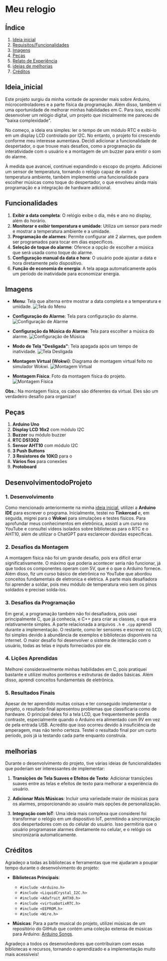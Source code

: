 # Meu relogio


## Índice
1. [Ideia inicial](#Ideia_inicial)
2. [Requisitos/Funcionalidades](#Funcionalidades)
3. [Imagens](#imagens)
4. [Peças](#peças)
5. [Relato de Experiência](#DesenvolvimentodoProjeto)
5. [ideias de melhorias](#melhorias)
6. [Créditos](#Créditos)



## Ideia_inicial
Este projeto surgiu da minha vontade de aprender mais sobre Arduino, microcontroladores e a parte física da programação. Além disso, também vi uma oportunidade de melhorar minhas habilidades em C. Para isso, escolhi desenvolver um relógio digital, um projeto que inicialmente me pareceu de "baixa complexidade".

No começo, a ideia era simples: ler o tempo de um módulo RTC e exibi-lo em um display LCD controlado por I2C. No entanto, o projeto foi crescendo conforme meu interesse aumentava. Decidi adicionar a funcionalidade de despertador, o que trouxe mais desafios, como a programação da interatividade com o usuário e a montagem de um buzzer para emitir o som do alarme.

À medida que avancei, continuei expandindo o escopo do projeto. Adicionei um sensor de temperatura, tornando o relógio capaz de exibir a temperatura ambiente, também implementei uma funcionalidade para escolher músicas como toque do despertador, o que envolveu ainda mais programação e a integração de hardware adicional.




## Funcionalidades
1. **Exibir a data completa**: O relógio exibe o dia, mês e ano no display, além do horário.
2. **Monitorar e exibir temperatura e umidade**: Utiliza um sensor para medir e mostrar a temperatura ambiente e a umidade.
3. **Programação de alarmes**: Permite configurar até 2 alarmes, que podem ser programados para tocar em dias específicos.
4. **Seleção de toque do alarme**: Oferece a opção de escolher a música que será usada como toque do alarme.
5. **Configuração manual da data e hora**: O usuário pode ajustar a data e hora diretamente pelo dispositivo.
6. **Função de economia de energia**: A tela apaga automaticamente após um período de inatividade para economizar energia.



## Imagens

- **Menu**: Tela que alterna entre mostrar a data completa e a temperatura e umidade.
  ![Tela do Menu](img/menu.png)

- **Configuração do Alarme**: Tela para configuração do alarme.
  ![Configuração de Alarme](img/alarme.png)

- **Configuração da Música do Alarme**: Tela para escolher a música do alarme.
  ![Configuração de Música](img/music.png)

- **Modo de Tela "Desligada"**: Tela apagada após um tempo de inatividade.
  ![Tela Desligada](img/displayoff.png)

- **Montagem Virtual (Wokwi)**: Diagrama de montagem virtual feito no simulador Wokwi.
  ![Montagem Virtual](img/montagem.png)

- **Montagem Física**: Foto da montagem física do projeto.
  ![Montagem Física](img/fGeral3.jpeg)

**Obs.**: Na montagem física, os cabos são diferentes da virtual. Eles são um verdadeiro desafio para organizar!


## Peças

1. **Arduino Uno**
2. **Display LCD 16x2** com módulo I2C
3. **Buzzer** ou módulo buzzer
4. **RTC DS1302**
5. **Sensor AHT10** com módulo I2C
6. **3 Push Buttons**
7. **3 Resistores de 10KΩ** para o 
8. **Vários fios** para conexões
9. **Protoboard**



## DesenvolvimentodoProjeto

### 1. Desenvolvimento
Como mencionado anteriormente na minha [ideia inicial](#ideia-inicial), utilizei a **Arduino IDE** para escrever o programa. Inicialmente, testei no **Tinkercad** e, em seguida, migrei para o **Wokwi** para simulações e testes físicos. Para aprofundar meus conhecimentos em eletrônica, assisti a um curso no YouTube e consultei vídeos isolados sobre bibliotecas para o RTC e o AHT10, além de utilizar o ChatGPT para esclarecer dúvidas específicas.


### 2. Desafios da Montagem
A montagem física não foi um grande desafio, pois era difícil errar significativamente. O máximo que poderia acontecer seria não funcionar, já que todos os componentes operam com 5V, que é o que o Arduino fornece. Além disso, fiz um curso básico de eletrônica no YouTube que abordou conceitos fundamentais de eletronica e eletrica. A parte mais desafiadora foi aprender a soldar, pois meu módulo de temperatura veio sem os pinos soldados e precisei solda-los.

### 3. Desafios da Programação
Em geral, a programação também não foi desafiadora, pois usei principalmente C, que já conhecia, e C++ para criar as classes, o que era relativamente simples. A parte relacionada a arquivos `.h` e `.cpp` aprendi durante a implementação. O restante, como ler sensores e escrever no LCD, foi simples devido à abundância de exemplos e bibliotecas disponíveis na internet. O maior desafio foi desenvolver o sistema de interação com o usuário, todas as telas e inputs forneciados por ele.

### 4. Lições Aprendidas
Melhorei consideravelmente minhas habilidades em C, pois pratiquei bastante e utilizei muitos ponteiros e estruturas de dados básicas. Além disso, aprendi conceitos fundamentais de eletrônica.

### 5. Resultados Finais
Apesar de ter aprendido muitas coisas e ter conseguido implementar o projeto, o resultado final apresentou problemas que classificaria como de hardware. O principal deles foi a tela LCD, que frequentemente perdia contraste, especialmente quando o Arduino era alimentado com 9V em vez de pela entrada USB. Acredito que isso ocorreu devido à insuficiência de amperagem, mas não tenho certeza. Testei o resultado final por um curto período, pois já ia testando cada parte enquanto construía.




## melhorias

Durante o desenvolvimento do projeto, tive várias ideias de funcionalidades que poderiam ser interessantes de implementar:

1. **Transições de Tela Suaves e Efeitos de Texto**: Adicionar transições suaves entre as telas e efeitos de texto para melhorar a experiência do usuário.
   
2. **Adicionar Mais Músicas**: Incluir uma variedade maior de músicas para os alarmes, proporcionando ao usuário mais opções de personalização.

3. **Integração com IoT**: Uma ideia mais complexa que considerei foi transformar o relógio em um dispositivo IoT, permitindo a sincronização dos despertadores com os do celular do usuário. Isso permitiria que o usuário programasse alarmes diretamente no celular, e o relógio os sincronizaria automaticamente.





## Créditos

Agradeço a todas as bibliotecas e ferramentas que me ajudaram a poupar tempo durante o desenvolvimento do projeto:

- **Bibliotecas Principais**:
  - `#include <Arduino.h>`
  - `#include <LiquidCrystal_I2C.h>`
  - `#include <Adafruit_AHTX0.h>`
  - `#include <virtuabotixRTC.h>`
  - `#include <EEPROM.h>`
  - `#include <Wire.h>`

- **Músicas**: Para a parte musical do projeto, utilizei músicas de um repositório do GitHub que contém uma coleção extensa de músicas para Arduino: [Arduino Songs](https://github.com/robsoncouto/arduino-songs).

Agradeço a todos os desenvolvedores que contribuíram com essas bibliotecas e recursos, tornando o aprendizado e a implementação muito mais acessíveis!

